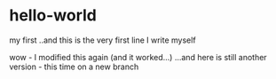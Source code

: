 # hello-world
my first
..and this is the very first line I write myself

wow - I modified this again (and it worked...)
...and here is still another version - this time on a new branch
